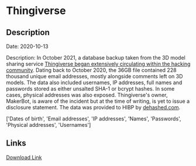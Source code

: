 # Thingiverse

## Description

Date: 2020-10-13

Description:
In October 2021, a database backup taken from the 3D model sharing service <a href="https://www.databreachtoday.com/thingiverse-data-leak-affects-25-million-subscribers-a-17729" target="_blank" rel="noopener">Thingiverse began extensively circulating within the hacking community</a>. Dating back to October 2020, the 36GB file contained 228 thousand unique email addresses, mostly alongside comments left on 3D models. The data also included usernames, IP addresses, full names and passwords stored as either unsalted SHA-1 or bcrypt hashes. In some cases, physical addresses was also exposed. Thingiverse's owner, MakerBot, is aware of the incident but at the time of writing, is yet to issue a disclosure statement. The data was provided to HIBP by <a href="https://dehashed.com/" target="_blank" rel="noopener">dehashed.com</a>.


['Dates of birth', 'Email addresses', 'IP addresses', 'Names', 'Passwords', 'Physical addresses', 'Usernames']

## Links

[Download Link](https://link-to.net/1229997/900.2001097584144/dynamic/?r=dGhpbmdpdmVyc2UuY29t)